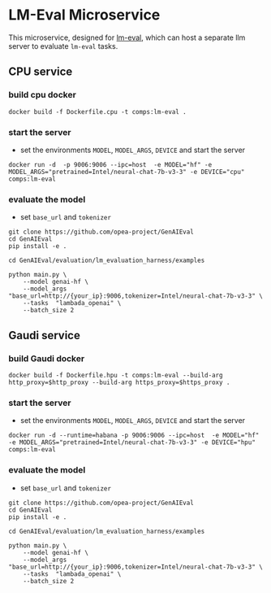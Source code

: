 # LM-Eval Microservice

This microservice, designed for [lm-eval](https://github.com/EleutherAI/lm-evaluation-harness), which can host a separate llm server to evaluate `lm-eval` tasks.

## CPU service

### build cpu docker

```
docker build -f Dockerfile.cpu -t comps:lm-eval .

```

### start the server

- set the environments `MODEL`, `MODEL_ARGS`, `DEVICE` and start the server

```
docker run -d  -p 9006:9006 --ipc=host  -e MODEL="hf" -e MODEL_ARGS="pretrained=Intel/neural-chat-7b-v3-3" -e DEVICE="cpu" comps:lm-eval
```

### evaluate the model

- set `base_url` and `tokenizer`

```
git clone https://github.com/opea-project/GenAIEval
cd GenAIEval
pip install -e .

cd GenAIEval/evaluation/lm_evaluation_harness/examples

python main.py \
    --model genai-hf \
    --model_args "base_url=http://{your_ip}:9006,tokenizer=Intel/neural-chat-7b-v3-3" \
    --tasks  "lambada_openai" \
    --batch_size 2

```

## Gaudi service

### build Gaudi docker

```
docker build -f Dockerfile.hpu -t comps:lm-eval --build-arg http_proxy=$http_proxy --build-arg https_proxy=$https_proxy .
```

### start the server

- set the environments `MODEL`, `MODEL_ARGS`, `DEVICE` and start the server

```
docker run -d --runtime=habana -p 9006:9006 --ipc=host  -e MODEL="hf" -e MODEL_ARGS="pretrained=Intel/neural-chat-7b-v3-3" -e DEVICE="hpu" comps:lm-eval
```

### evaluate the model

- set `base_url` and `tokenizer`

```
git clone https://github.com/opea-project/GenAIEval
cd GenAIEval
pip install -e .

cd GenAIEval/evaluation/lm_evaluation_harness/examples

python main.py \
    --model genai-hf \
    --model_args "base_url=http://{your_ip}:9006,tokenizer=Intel/neural-chat-7b-v3-3" \
    --tasks  "lambada_openai" \
    --batch_size 2

```
